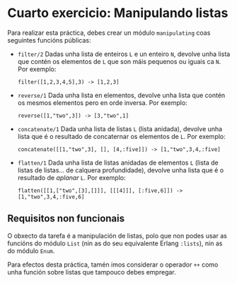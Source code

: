 # Cuarto exercicio: Manipulando listas

Para realizar esta práctica, debes crear un módulo `manipulating` coas
seguintes funcións públicas:

+ `filter/2` Dadas unha lista de enteiros `L` e un enteiro `N`,
devolve unha lista que contén os elementos de `L` que son máis
pequenos ou iguais ca `N`. Por exemplo:

    ```filter([1,2,3,4,5],3) -> [1,2,3]```

+ `reverse/1` Dada unha lista en elementos, devolve unha lista que
contén os mesmos elementos pero en orde inversa. Por exemplo:

    ```reverse([1,"two",3]) -> [3,"two",1]```

+ `concatenate/1` Dada unha lista de listas `L` (lista anidada),
devolve unha lista que é o resultado de concaternar os elementos de
`L`. Por exemplo:

    ```concatenate([[1,"two",3], [], [4,:five]]) -> [1,"two",3,4,:five]```

+ `flatten/1` Dada unha lista de listas anidadas de elementos `L`
(lista de listas de listas... de calquera profundidade), devolve unha
lista que é o resultado de _aplanar_ `L`. Por exemplo:

    ```flatten([[1,["two",[3],[]]], [[[4]]], [:five,6]]) -> [1,"two",3,4,:five,6]```

## Requisitos non funcionais

O obxecto da tarefa é a manipulación de listas, polo que non podes
usar as funcións do módulo `List` (nin as do seu equivalente Erlang
`:lists`), nin as do módulo `Enum`.

Para efectos desta práctica, tamén imos considerar o operador `++`
como unha función sobre listas que tampouco debes empregar.
